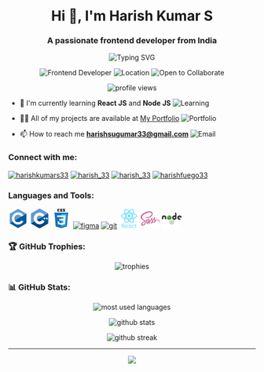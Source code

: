 <h1 align="center">Hi 👋, I'm Harish Kumar S</h1>
<h3 align="center">A passionate frontend developer from India</h3>

<p align="center">
  <img src="https://readme-typing-svg.demolab.com?font=Fira+Code&duration=3000&pause=1000&color=61DAFB&center=true&vCenter=true&width=435&lines=Frontend+Developer;React+Enthusiast;Node.js+Explorer;UI%2FUX+Passionate" alt="Typing SVG" />
</p>

<p align="center">
  <img src="https://img.shields.io/badge/Frontend-Developer-blue?style=for-the-badge&logo=react&logoColor=white" alt="Frontend Developer"/>
  <img src="https://img.shields.io/badge/From-India-orange?style=for-the-badge&logo=google-maps&logoColor=white" alt="Location"/>
  <img src="https://img.shields.io/badge/Open_to-Collaborate-success?style=for-the-badge&logo=handshake&logoColor=white" alt="Open to Collaborate"/>
</p>

<p align="center">
  <img src="https://komarev.com/ghpvc/?username=harishfuego33&label=Profile%20views&color=0e75b6&style=flat" alt="profile views" />
</p>

- 🌱 I'm currently learning **React JS** and **Node JS** ![Learning](https://img.shields.io/badge/Learning-In_Progress-ff69b4?style=flat-square&logo=bookstack&logoColor=white)

- 👨‍💻 All of my projects are available at [My Portfolio](https://harishdevportfolio.vercel.app/) ![Portfolio](https://img.shields.io/badge/Portfolio-Live-success?style=flat-square&logo=vercel&logoColor=white)

- 📫 How to reach me **harishsugumar33@gmail.com** ![Email](https://img.shields.io/badge/Email-Available-green?style=flat-square&logo=gmail&logoColor=white)

<h3 align="left">Connect with me:</h3>
<p align="left">
<a href="https://linkedin.com/in/harishkumars33" target="blank"><img align="center" src="https://raw.githubusercontent.com/rahuldkjain/github-profile-readme-generator/master/src/images/icons/Social/linked-in-alt.svg" alt="harishkumars33" height="30" width="40" /></a>
<a href="https://www.hackerrank.com/harish_33" target="blank"><img align="center" src="https://raw.githubusercontent.com/rahuldkjain/github-profile-readme-generator/master/src/images/icons/Social/hackerrank.svg" alt="harish_33" height="30" width="40" /></a>
<a href="https://www.leetcode.com/harish_33" target="blank"><img align="center" src="https://raw.githubusercontent.com/rahuldkjain/github-profile-readme-generator/master/src/images/icons/Social/leet-code.svg" alt="harish_33" height="30" width="40" /></a>
<a href="https://auth.geeksforgeeks.org/user/harishfuego33" target="blank"><img align="center" src="https://raw.githubusercontent.com/rahuldkjain/github-profile-readme-generator/master/src/images/icons/Social/geeks-for-geeks.svg" alt="harishfuego33" height="30" width="40" /></a>
</p>

<h3 align="left">Languages and Tools:</h3>
<p align="left">
<a href="https://www.cprogramming.com/" target="_blank" rel="noreferrer"><img src="https://raw.githubusercontent.com/devicons/devicon/master/icons/c/c-original.svg" alt="c" width="40" height="40"/></a>
<a href="https://www.w3schools.com/cpp/" target="_blank" rel="noreferrer"><img src="https://raw.githubusercontent.com/devicons/devicon/master/icons/cplusplus/cplusplus-original.svg" alt="cplusplus" width="40" height="40"/></a>
<a href="https://www.w3schools.com/css/" target="_blank" rel="noreferrer"><img src="https://raw.githubusercontent.com/devicons/devicon/master/icons/css3/css3-original-wordmark.svg" alt="css3" width="40" height="40"/></a>
<a href="https://www.figma.com/" target="_blank" rel="noreferrer"><img src="https://www.vectorlogo.zone/logos/figma/figma-icon.svg" alt="figma" width="40" height="40"/></a>
<a href="https://git-scm.com/" target="_blank" rel="noreferrer"><img src="https://www.vectorlogo.zone/logos/git-scm/git-scm-icon.svg" alt="git" width="40" height="40"/></a>
<a href="https://reactjs.org/" target="_blank" rel="noreferrer"><img src="https://raw.githubusercontent.com/devicons/devicon/master/icons/react/react-original-wordmark.svg" alt="react" width="40" height="40"/></a>
<a href="https://sass-lang.com" target="_blank" rel="noreferrer"><img src="https://raw.githubusercontent.com/devicons/devicon/master/icons/sass/sass-original.svg" alt="sass" width="40" height="40"/></a>
  <a href="https://nodejs.org/" target="_blank" rel="noreferrer">
  <img src="https://raw.githubusercontent.com/devicons/devicon/master/icons/nodejs/nodejs-original-wordmark.svg" alt="nodejs" width="40" height="40"/>
</a>
</p>

<h3 align="left">🏆 GitHub Trophies:</h3>
<p align="center">
  <img src="https://github-profile-trophy.vercel.app/?username=harishfuego33&theme=darkhub&no-frame=true&row=1&column=6" alt="trophies"/>
</p>

<h3 align="left">📊 GitHub Stats:</h3>
<p align="center">
  <img src="https://github-readme-stats.vercel.app/api/top-langs?username=harishfuego33&show_icons=true&locale=en&layout=compact&theme=radical" alt="most used languages" />
</p>
<p align="center">
  <img src="https://github-readme-stats.vercel.app/api?username=harishfuego33&show_icons=true&locale=en&theme=radical" alt="github stats" />
</p>
<p align="center">
  <img src="https://github-readme-streak-stats.herokuapp.com/?user=harishfuego33&theme=radical" alt="github streak" />
</p>

---

<p align="center">
  <img src="https://capsule-render.vercel.app/api?type=waving&color=gradient&height=100&section=footer" />
</p>
